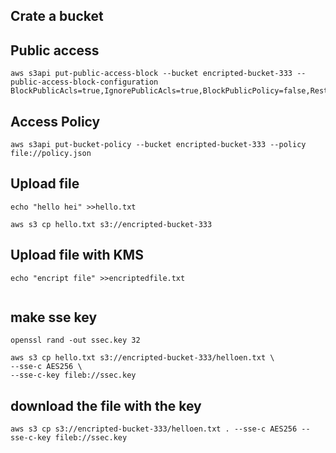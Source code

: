 ## Crate a bucket

## Public access

```
aws s3api put-public-access-block --bucket encripted-bucket-333 --public-access-block-configuration BlockPublicAcls=true,IgnorePublicAcls=true,BlockPublicPolicy=false,RestrictPublicBuckets=fals
```

## Access Policy

```
aws s3api put-bucket-policy --bucket encripted-bucket-333 --policy file://policy.json
```

## Upload file

```
echo "hello hei" >>hello.txt
```

```
aws s3 cp hello.txt s3://encripted-bucket-333
```

## Upload file with KMS

```
echo "encript file" >>encriptedfile.txt
```

```aws s3api put-object --bucket encripted-bucket-333 --key encriptedfile.txt --body encriptedfile.txt --server-side-encryption aws:kms --ssekms-key-id 4a0ca863-6f20-4f0c-8537-aa6a749832ca

```

## make sse key

```
openssl rand -out ssec.key 32
```

```
aws s3 cp hello.txt s3://encripted-bucket-333/helloen.txt \
--sse-c AES256 \
--sse-c-key fileb://ssec.key
```

## download the file with the key

```
aws s3 cp s3://encripted-bucket-333/helloen.txt . --sse-c AES256 --sse-c-key fileb://ssec.key
```
